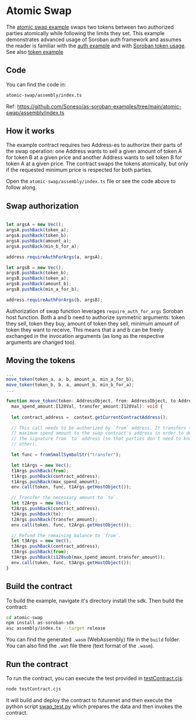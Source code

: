 # Atomic Swap

The [atomic swap example](https://github.com/Soneso/as-soroban-examples/tree/main/atomic-swap) swaps two tokens between two authorized parties atomically while following the limits they set.
This example demonstrates advanced usage of Soroban auth framework and assumes the reader is familiar with the [auth example](https://github.com/Soneso/as-soroban-examples/tree/main/auth) and with [Soroban token usage](https://soroban.stellar.org/docs/reference/interfaces/token-interface). See also [token example](https://github.com/Soneso/as-soroban-examples/tree/main/token)

## Code

You can find the code in:

```sh
atomic-swap/assembly/index.ts
```

Ref: https://github.com/Soneso/as-soroban-examples/tree/main/atomic-swap/assembly/index.ts

## How it works

The example contract requires two Address-es to authorize their parts of the swap operation: one Address wants to sell a given amount of token A for token B at a given price and another Address wants to sell token B for token A at a given price. The contract swaps the tokens atomically, but only if the requested minimum price is respected for both parties.

Open the `atomic-swap/assembly/index.ts` file or see the code above to follow along.

## Swap authorization

```typescript

let argsA = new Vec();
argsA.pushBack(token_a);
argsA.pushBack(token_b);
argsA.pushBack(amount_a);
argsA.pushBack(min_b_for_a);

address.requireAuthForArgs(a, argsA);

let argsB = new Vec();
argsB.pushBack(token_b);
argsB.pushBack(token_a);
argsB.pushBack(amount_b);
argsB.pushBack(min_a_for_b);

address.requireAuthForArgs(b, argsB);

```

Authorization of swap function leverages `require_auth_for_args` Soroban host function. Both a and b need to authorize symmetric arguments: token they sell, token they buy, amount of token they sell, minimum amount of token they want to receive. This means that a and b can be freely exchanged in the invocation arguments (as long as the respective arguments are changed too).

## Moving the tokens

```typescript
...
move_token(token_a, a, b, amount_a, min_a_for_b);
move_token(token_b, b, a, amount_b, min_b_for_a);
...

function move_token(token: AddressObject, from: AddressObject, to:AddressObject, 
  max_spend_amount:I128Val, transfer_amount:I128Val): void {
  
  let contract_address =  context.getCurrentContractAddress();

  // This call needs to be authorized by `from` address. It transfers the
  // maximum spend amount to the swap contract's address in order to decouple
  // the signature from `to` address (so that parties don't need to know each
  // other).

  let func = fromSmallSymbolStr("transfer");

  let t1Args = new Vec();
  t1Args.pushBack(from);
  t1Args.pushBack(contract_address);
  t1Args.pushBack(max_spend_amount);
  env.call(token, func, t1Args.getHostObject());

  // Transfer the necessary amount to `to`.
  let t2Args = new Vec();
  t2Args.pushBack(contract_address);
  t2Args.pushBack(to);
  t2Args.pushBack(transfer_amount);
  env.call(token, func, t2Args.getHostObject());

  // Refund the remaining balance to `from`.
  let t3Args = new Vec();
  t3Args.pushBack(contract_address);
  t3Args.pushBack(from);
  t3Args.pushBack(i128sub(max_spend_amount,transfer_amount));
  env.call(token, func, t3Args.getHostObject());
}
```

## Build the contract

To build the example, navigate it's directory install the sdk. Then build the contract:

```sh
cd atomic-swap
npm install as-soroban-sdk
asc assembly/index.ts --target release
```

You can find the generated `.wasm` (WebAssembly) file in the `build` folder. You can also find the `.wat` file there (text format of the `.wasm`).

## Run the contract

To run the contract, you can execute the test provided in [testContract.cjs](https://github.com/Soneso/as-soroban-examples/tree/main/atomic-swap/testContract.cjs):

```sh
node testContract.cjs
```

It will build and deploy the contract to futurenet and then execute the python script [swap_test.py](https://github.com/Soneso/as-soroban-examples/tree/main/atomic-swap/swap_test.py) which prepares the data and then invokes the contract.
